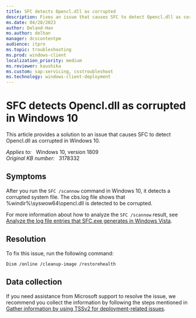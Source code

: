 ```yaml
---
title: SFC detects Opencl.dll as corrupted
description: Fixes an issue that causes SFC to detect Opencl.dll as corrupted in Windows 10.
ms.date: 04/28/2023
author: Deland-Han
ms.author: delhan
manager: dcscontentpm
audience: itpro
ms.topic: troubleshooting
ms.prod: windows-client
localization_priority: medium
ms.reviewer: kaushika
ms.custom: sap:servicing, csstroubleshoot
ms.technology: windows-client-deployment
---
```

# SFC detects Opencl.dll as corrupted in Windows 10

This article provides a solution to an issue that causes SFC to detect Opencl.dll as corrupted in Windows 10.

_Applies to:_ &nbsp; Windows 10, version 1809  
_Original KB number:_ &nbsp; 3178332

## Symptoms

After you run the `SFC /scannow` command in Windows 10, it detects a corrupted system file. The cbs.log file shows that %windir%\syswow64\opencl.dll is detected to be corrupted.

For more information about how to analyze the `SFC /scannow` result, see [Analyze the log file entries that SFC.exe generates in Windows Vista](/troubleshoot/windows-client/deployment/analyze-sfc-program-log-file-entries).

## Resolution

To fix this issue, run the following command:

```console
Dism /online /cleanup-image /restorehealth
```

## Data collection

If you need assistance from Microsoft support to resolve the issue, we recommend you collect the information by following the steps mentioned in [Gather information by using TSSv2 for deployment-related issues](../windows-troubleshooters/gather-information-using-tssv2-deployment.md).
